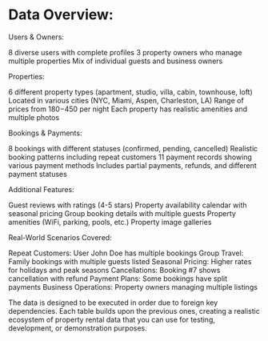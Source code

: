 # Data Overview:
Users & Owners:

8 diverse users with complete profiles
3 property owners who manage multiple properties
Mix of individual guests and business owners

Properties:

6 different property types (apartment, studio, villa, cabin, townhouse, loft)
Located in various cities (NYC, Miami, Aspen, Charleston, LA)
Range of prices from $180-$450 per night
Each property has realistic amenities and multiple photos

Bookings & Payments:

8 bookings with different statuses (confirmed, pending, cancelled)
Realistic booking patterns including repeat customers
11 payment records showing various payment methods
Includes partial payments, refunds, and different payment statuses

Additional Features:

Guest reviews with ratings (4-5 stars)
Property availability calendar with seasonal pricing
Group booking details with multiple guests
Property amenities (WiFi, parking, pools, etc.)
Property image galleries

Real-World Scenarios Covered:

Repeat Customers: User John Doe has multiple bookings
Group Travel: Family bookings with multiple guests listed
Seasonal Pricing: Higher rates for holidays and peak seasons
Cancellations: Booking #7 shows cancellation with refund
Payment Plans: Some bookings have split payments
Business Operations: Property owners managing multiple listings

The data is designed to be executed in order due to foreign key dependencies. Each table builds upon the previous ones, creating a realistic ecosystem of property rental data that you can use for testing, development, or demonstration purposes.